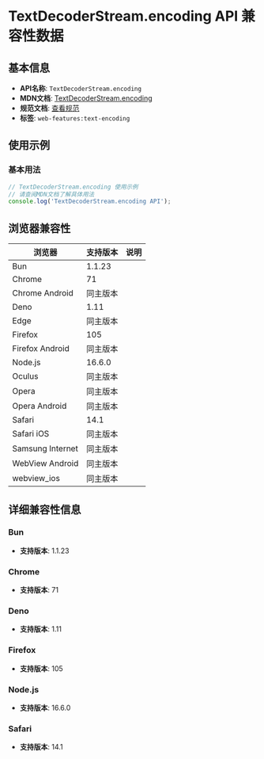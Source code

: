 # TextDecoderStream.encoding API 兼容性数据

## 基本信息

- **API名称**: `TextDecoderStream.encoding`
- **MDN文档**: [TextDecoderStream.encoding](https://developer.mozilla.org/docs/Web/API/TextDecoderStream/encoding)
- **规范文档**: [查看规范](https://encoding.spec.whatwg.org/#dom-textdecoder-encoding)
- **标签**: `web-features:text-encoding`

## 使用示例

### 基本用法

```javascript
// TextDecoderStream.encoding 使用示例
// 请查阅MDN文档了解具体用法
console.log('TextDecoderStream.encoding API');
```

## 浏览器兼容性

| 浏览器 | 支持版本 | 说明 |
|--------|----------|------|
| Bun | 1.1.23 |  |
| Chrome | 71 |  |
| Chrome Android | 同主版本 |  |
| Deno | 1.11 |  |
| Edge | 同主版本 |  |
| Firefox | 105 |  |
| Firefox Android | 同主版本 |  |
| Node.js | 16.6.0 |  |
| Oculus | 同主版本 |  |
| Opera | 同主版本 |  |
| Opera Android | 同主版本 |  |
| Safari | 14.1 |  |
| Safari iOS | 同主版本 |  |
| Samsung Internet | 同主版本 |  |
| WebView Android | 同主版本 |  |
| webview_ios | 同主版本 |  |

## 详细兼容性信息

### Bun

- **支持版本**: 1.1.23

### Chrome

- **支持版本**: 71

### Deno

- **支持版本**: 1.11

### Firefox

- **支持版本**: 105

### Node.js

- **支持版本**: 16.6.0

### Safari

- **支持版本**: 14.1

